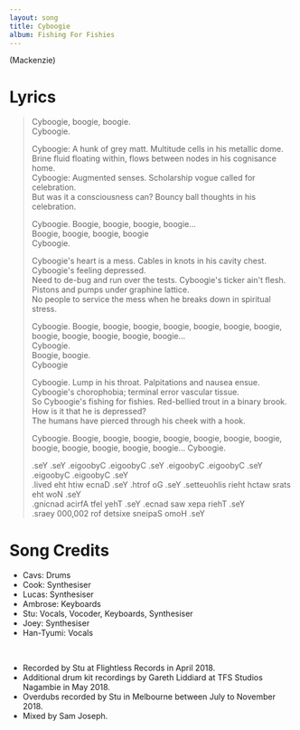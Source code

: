```yaml
---
layout: song
title: Cyboogie
album: Fishing For Fishies
---
```


(Mackenzie)

# Lyrics

> Cyboogie, boogie, boogie.  
> Cyboogie.  
> 
> Cyboogie: A hunk of grey matt. Multitude cells in his metallic dome.  
> Brine fluid floating within, flows between nodes in his cognisance home.  
> Cyboogie: Augmented senses. Scholarship vogue called for celebration.  
> But was it a consciousness can? Bouncy ball thoughts in his celebration.  
> 
> Cyboogie. Boogie, boogie, boogie, boogie...  
> Boogie, boogie, boogie, boogie  
> Cyboogie.  
> 
> Cyboogie's heart is a mess. Cables in knots in his cavity chest. Cyboogie's feeling depressed.  
> Need to de-bug and run over the tests. Cyboogie's ticker ain't flesh. Pistons and pumps under graphine lattice.  
> No people to service the mess when he breaks down in spiritual stress.  
> 
> Cyboogie. Boogie, boogie, boogie, boogie, boogie, boogie, boogie, boogie, boogie, boogie, boogie, boogie...  
> Cyboogie.  
> Boogie, boogie.  
> Cyboogie  
> 
> Cyboogie. Lump in his throat. Palpitations and nausea ensue.  
> Cyboogie's chorophobia; terminal error vascular tissue.  
> So Cyboogie's fishing for fishies. Red-bellied trout in a binary brook. How is it that he is depressed?  
> The humans have pierced through his cheek with a hook.  
> 
> Cyboogie. Boogie, boogie, boogie, boogie, boogie, boogie, boogie, boogie, boogie, boogie, boogie, boogie... Cyboogie.  
>  
> .seY .seY .eigoobyC .eigoobyC .seY .eigoobyC .eigoobyC .seY .eigoobyC .eigoobyC .seY  
> .lived eht htiw ecnaD .seY .htrof oG .seY .setteuohlis rieht hctaw srats eht woN .seY  
> .gnicnad acirfA tfel yehT .seY .ecnad saw xepa riehT .seY  
> .sraey 000,002 rof detsixe sneipaS omoH .seY  

# Song Credits

* Cavs: Drums
* Cook: Synthesiser
* Lucas: Synthesiser
* Ambrose: Keyboards
* Stu: Vocals, Vocoder, Keyboards, Synthesiser
* Joey: Synthesiser
* Han-Tyumi: Vocals
<br>

* Recorded by Stu at Flightless Records in April 2018.
* Additional drum kit recordings by Gareth Liddiard at TFS Studios Nagambie in May 2018.
* Overdubs recorded by Stu in Melbourne between July to November 2018.
* Mixed by Sam Joseph.
